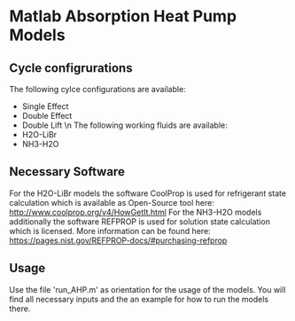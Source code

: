 # Matlab Absorption Heat Pump Models
## Cycle configrurations
The following cylce configurations are available:
- Single Effect
- Double Effect
- Double Lift
\n The following working fluids are available:
- H2O-LiBr
- NH3-H2O

## Necessary Software
For the H2O-LiBr models the software CoolProp is used for refrigerant state calculation which is available as Open-Source tool here: http://www.coolprop.org/v4/HowGetIt.html 
For the NH3-H2O models additionally the software REFPROP is used for solution state calculation which is licensed. More information can be found here: https://pages.nist.gov/REFPROP-docs/#purchasing-refprop

## Usage
Use the file 'run_AHP.m' as orientation for the usage of the models. You will find all necessary inputs and the an example for how to run the models there.
